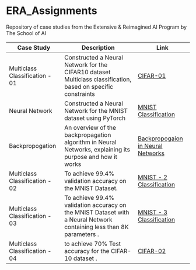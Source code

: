 # ERA_Assignments
Repository of case studies from the Extensive &amp; Reimagined AI Program by The School of AI

| Case Study | Description | Link |
|------------|-------------|--------|
| Multiclass Classification - 01 | Constructed a Neural Network for the CIFAR10 dataset Multiclass classification, based on specific constraints | [CIFAR-01](https://github.com/bala1802/ERA/tree/main/Session-9) |
| Neural Network | Constructed a Neural Network for the MNIST dataset using PyTorch | [MNIST Classification](https://github.com/bala1802/ERA/tree/main/Session-5) |
| Backpropogation | An overview of the backpropagation algorithm in Neural Networks, explaining its purpose and how it works | [Backpropogaion in Neural Networks](https://github.com/bala1802/ERA/tree/main/Session-6/Part-1) |
| Multiclass Classification - 02 | To achieve 99.4% validation accuracy on the MNIST Dataset. | [MNIST - 2 Classification](https://github.com/bala1802/ERA/tree/main/Session-6/Part-2) |
| Multiclass Classification - 03 | To achieve 99.4% validation accuracy on the MNIST Dataset with a Neural Network containing less than 8K parameters . | [MNIST - 3 Classification](https://github.com/bala1802/ERA/tree/main/Session-7) |
| Multiclass Classification - 04 | to achieve 70% Test accuracy for the CIFAR-10 dataset  . | [CIFAR-02](https://github.com/bala1802/ERA/tree/main/Session-8) |
